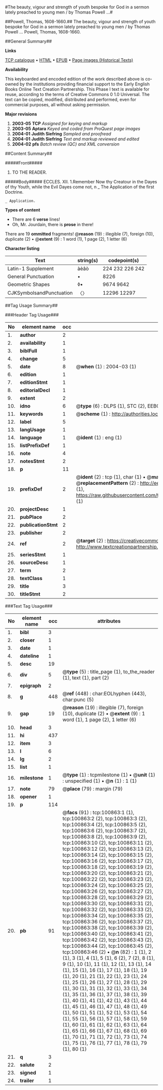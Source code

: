 #The beauty, vigour and strength of youth bespoke for God in a sermon lately preached to young men / by Thomas Powell ...#

##Powell, Thomas, 1608-1660.##
The beauty, vigour and strength of youth bespoke for God in a sermon lately preached to young men / by Thomas Powell ...
Powell, Thomas, 1608-1660.

##General Summary##

**Links**

[TCP catalogue](http://www.ota.ox.ac.uk/tcp/)  • 
[HTML](http://tei.it.ox.ac.uk/tcp/Texts-HTML/free/A55/A55560.html)  • 
[EPUB](http://tei.it.ox.ac.uk/tcp/Texts-EPUB/free/A55/A55560.epub) • 
[Page images (Historical Texts)](https://data.historicaltexts.jisc.ac.uk/view?pubId=eebo-13637170e&pageId=eebo-13637170e-100863-1)

**Availability**

This keyboarded and encoded edition of the
	       work described above is co-owned by the institutions
	       providing financial support to the Early English Books
	       Online Text Creation Partnership. This Phase I text is
	       available for reuse, according to the terms of Creative
	       Commons 0 1.0 Universal. The text can be copied,
	       modified, distributed and performed, even for
	       commercial purposes, all without asking permission.

**Major revisions**

1. __2003-05__ __TCP__ *Assigned for keying and markup*
1. __2003-05__ __Aptara__ *Keyed and coded from ProQuest page images*
1. __2004-01__ __Judith Siefring__ *Sampled and proofread*
1. __2004-01__ __Judith Siefring__ *Text and markup reviewed and edited*
1. __2004-02__ __pfs__ *Batch review (QC) and XML conversion*

##Content Summary##

#####Front#####

1. TO THE
READER.

#####Body#####
ECCLES. XII. 1.Remember Now thy Creatour in the
Dayes of thy Youth, while the Evil
Dayes come not, n
    _ The Application of the first Doctrine.

    _ Application.

**Types of content**

  * There are 6 **verse** lines!
  * Oh, Mr. Jourdain, there is **prose** in there!

There are 19 **ommitted** fragments! 
 @__reason__ (19) : illegible (7), foreign (10), duplicate (2)  •  @__extent__ (9) : 1 word (1), 1 page (2), 1 letter (6)

**Character listing**


|Text|string(s)|codepoint(s)|
|---|---|---|
|Latin-1 Supplement|àèâò|224 232 226 242|
|General Punctuation|•|8226|
|Geometric Shapes|◊▪|9674 9642|
|CJKSymbolsandPunctuation|〈〉|12296 12297|

##Tag Usage Summary##

###Header Tag Usage###

|No|element name|occ|attributes|
|---|---|---|---|
|1.|__author__|2||
|2.|__availability__|1||
|3.|__biblFull__|1||
|4.|__change__|5||
|5.|__date__|8| @__when__ (1) : 2004-03 (1)|
|6.|__edition__|1||
|7.|__editionStmt__|1||
|8.|__editorialDecl__|1||
|9.|__extent__|2||
|10.|__idno__|6| @__type__ (6) : DLPS (1), STC (2), EEBO-CITATION (1), OCLC (1), VID (1)|
|11.|__keywords__|1| @__scheme__ (1) : http://authorities.loc.gov/ (1)|
|12.|__label__|5||
|13.|__langUsage__|1||
|14.|__language__|1| @__ident__ (1) : eng (1)|
|15.|__listPrefixDef__|1||
|16.|__note__|4||
|17.|__notesStmt__|2||
|18.|__p__|11||
|19.|__prefixDef__|2| @__ident__ (2) : tcp (1), char (1)  •  @__matchPattern__ (2) : ([0-9\-]+):([0-9IVX]+) (1), (.+) (1)  •  @__replacementPattern__ (2) : http://eebo.chadwyck.com/downloadtiff?vid=$1&page=$2 (1), https://raw.githubusercontent.com/textcreationpartnership/Texts/master/tcpchars.xml#$1 (1)|
|20.|__projectDesc__|1||
|21.|__pubPlace__|2||
|22.|__publicationStmt__|2||
|23.|__publisher__|2||
|24.|__ref__|2| @__target__ (2) : https://creativecommons.org/publicdomain/zero/1.0/ (1), http://www.textcreationpartnership.org/docs/. (1)|
|25.|__seriesStmt__|1||
|26.|__sourceDesc__|1||
|27.|__term__|2||
|28.|__textClass__|1||
|29.|__title__|3||
|30.|__titleStmt__|2||


###Text Tag Usage###

|No|element name|occ|attributes|
|---|---|---|---|
|1.|__bibl__|3||
|2.|__closer__|1||
|3.|__date__|1||
|4.|__dateline__|1||
|5.|__desc__|19||
|6.|__div__|5| @__type__ (5) : title_page (1), to_the_reader (1), text (1), part (2)|
|7.|__epigraph__|2||
|8.|__g__|448| @__ref__ (448) : char:EOLhyphen (443), char:punc (5)|
|9.|__gap__|19| @__reason__ (19) : illegible (7), foreign (10), duplicate (2)  •  @__extent__ (9) : 1 word (1), 1 page (2), 1 letter (6)|
|10.|__head__|3||
|11.|__hi__|437||
|12.|__item__|3||
|13.|__l__|6||
|14.|__lg__|2||
|15.|__list__|1||
|16.|__milestone__|1| @__type__ (1) : tcpmilestone (1)  •  @__unit__ (1) : unspecified (1)  •  @__n__ (1) : 1 (1)|
|17.|__note__|79| @__place__ (79) : margin (79)|
|18.|__opener__|1||
|19.|__p__|114||
|20.|__pb__|91| @__facs__ (91) : tcp:100863:1 (1), tcp:100863:2 (2), tcp:100863:3 (2), tcp:100863:4 (2), tcp:100863:5 (2), tcp:100863:6 (2), tcp:100863:7 (2), tcp:100863:8 (2), tcp:100863:9 (2), tcp:100863:10 (2), tcp:100863:11 (2), tcp:100863:12 (2), tcp:100863:13 (2), tcp:100863:14 (2), tcp:100863:15 (2), tcp:100863:16 (2), tcp:100863:17 (2), tcp:100863:18 (2), tcp:100863:19 (2), tcp:100863:20 (2), tcp:100863:21 (2), tcp:100863:22 (2), tcp:100863:23 (2), tcp:100863:24 (2), tcp:100863:25 (2), tcp:100863:26 (2), tcp:100863:27 (2), tcp:100863:28 (2), tcp:100863:29 (2), tcp:100863:30 (2), tcp:100863:31 (2), tcp:100863:32 (2), tcp:100863:33 (2), tcp:100863:34 (2), tcp:100863:35 (2), tcp:100863:36 (2), tcp:100863:37 (2), tcp:100863:38 (2), tcp:100863:39 (2), tcp:100863:40 (2), tcp:100863:41 (2), tcp:100863:42 (2), tcp:100863:43 (2), tcp:100863:44 (2), tcp:100863:45 (2), tcp:100863:46 (2)  •  @__n__ (82) : 1 (1), 2 (1), 3 (1), 4 (1), 5 (1), 6 (2), 7 (2), 8 (1), 9 (1), 10 (1), 11 (1), 12 (1), 13 (1), 14 (1), 15 (1), 16 (1), 17 (1), 18 (1), 19 (1), 20 (1), 21 (1), 22 (1), 23 (1), 24 (1), 25 (1), 26 (1), 27 (1), 28 (1), 29 (1), 30 (1), 31 (1), 32 (1), 33 (1), 34 (1), 35 (1), 36 (1), 37 (1), 38 (1), 39 (1), 40 (1), 41 (1), 42 (1), 43 (1), 44 (1), 45 (1), 46 (1), 47 (1), 48 (1), 49 (1), 50 (1), 51 (1), 52 (1), 53 (1), 54 (1), 55 (1), 56 (1), 57 (1), 58 (1), 59 (1), 60 (1), 61 (1), 62 (1), 63 (1), 64 (1), 65 (1), 66 (1), 67 (1), 68 (1), 69 (1), 70 (1), 71 (1), 72 (1), 73 (1), 74 (1), 75 (1), 76 (1), 77 (1), 78 (1), 79 (1), 80 (1)|
|21.|__q__|3||
|22.|__salute__|2||
|23.|__signed__|1||
|24.|__trailer__|1||
